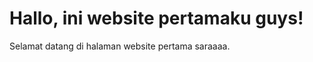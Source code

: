 <!DOCTYPE html>
<html lang="id">
<head>
    <meta charset="UTF-8">
    <meta name="viewport" content="width=device-width, initial-scale=1.0">
    <title>Website Pertamaku</title>
</head>
<body>
    <h1>Hallo, ini website pertamaku guys!</h1>
    <p>Selamat datang di halaman website pertama saraaaa.</p>
</body>
</html>
